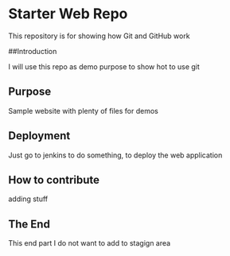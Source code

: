 # Starter Web Repo

This repository is for showing how Git and GitHub work

##Introduction

I will use this repo as demo purpose to show hot to use git

## Purpose

Sample website with plenty of files for demos

## Deployment

Just go to jenkins to do something, to deploy the web application

## How to contribute

adding stuff

## The End

This end part I do not want to add to stagign area